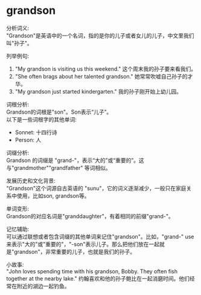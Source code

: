 # grandson

分析词义:  
"Grandson"是英语中的一个名词，指的是你的儿子或者女儿的儿子，中文里我们叫"孙子"。

  

列举例句:

  

1.  "My grandson is visiting us this weekend." 这个周末我的孙子要来看我们。
2.  "She often brags about her talented grandson." 她常常吹嘘自己孙子的才华。
3.  "My grandson just started kindergarten." 我的孙子刚开始上幼儿园。

  

词根分析:  
Grandson的词根是"son"。Son表示“儿子”。  
以下是一些词根字的其他单词:

  

*   Sonnet: 十四行诗
*   Person: 人

  

词缀分析:  
Grandson 的词缀是 "grand-"，表示“大的”或“重要的”。这与"grandmother""grandfather" 等词相似。

  

发展历史和文化背景:  
"Grandson"这个词源自古英语的 "sunu"，它的词义逐渐减少，一般只在家庭关系中使用，比如son, grandson等。

  

单词变形:  
Grandson的对应名词是"granddaughter"，有着相同的前缀"grand-"。

  

记忆辅助:  
可以通过联想或者包含词缀的其他单词来记住"grandson"。比如，"grand-" use来表示"大的"或"重要的"，"-son"表示儿子。那么把他们放在一起就是"grandson"，非常重要的儿子，也就是我们的孙子。

  

小故事:  
"John loves spending time with his grandson, Bobby. They often fish together at the nearby lake." 约翰喜欢和他的孙子鲍比在一起消磨时间。他们经常在附近的湖边一起钓鱼。

